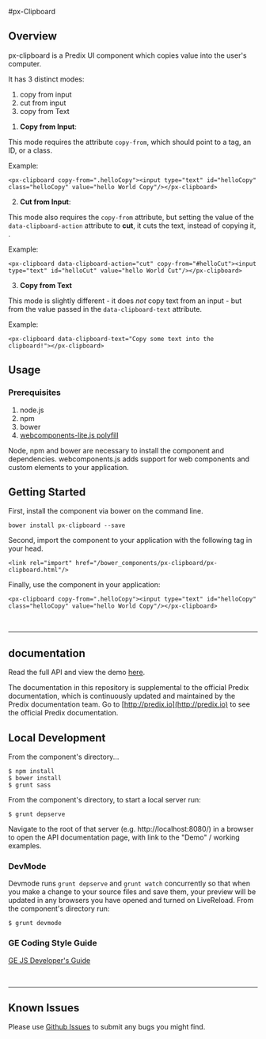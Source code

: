 #px-Clipboard

## Overview

px-clipboard is a Predix UI component which copies value into the user's computer.

It has 3 distinct modes:
  1. copy from input
  2. cut from input
  3. copy from Text

1) **Copy from Input**:

This mode requires the attribute `copy-from`, which should point to a tag, an ID, or a class.

Example:

    <px-clipboard copy-from=".helloCopy"><input type="text" id="helloCopy" class="helloCopy" value="hello World Copy"/></px-clipboard>


2) **Cut from Input**:

This mode also requires the `copy-from` attribute, but setting the value of the `data-clipboard-action` attribute to **cut**, it cuts the text, instead of copying it, .

Example:

    <px-clipboard data-clipboard-action="cut" copy-from="#helloCut"><input type="text" id="helloCut" value="hello World Cut"/></px-clipboard>


3) **Copy from Text**

This mode is slightly different - it does *not* copy text from an input - but from the value passed in the `data-clipboard-text`  attribute.

Example:

    <px-clipboard data-clipboard-text="Copy some text into the clipboard!"></px-clipboard>


## Usage

### Prerequisites
1. node.js
2. npm
3. bower
4. [webcomponents-lite.js polyfill](https://github.com/webcomponents/webcomponentsjs)

Node, npm and bower are necessary to install the component and dependencies. webcomponents.js adds support for web components and custom elements to your application.

## Getting Started

First, install the component via bower on the command line.

```
bower install px-clipboard --save
```

Second, import the component to your application with the following tag in your head.

```
<link rel="import" href="/bower_components/px-clipboard/px-clipboard.html"/>
```

Finally, use the component in your application:

```
<px-clipboard copy-from=".helloCopy"><input type="text" id="helloCopy" class="helloCopy" value="hello World Copy"/></px-clipboard>
```

<br />
<hr />

## documentation

Read the full API and view the demo [here](https://predixdev.github.io/Px-Clipboard).

The documentation in this repository is supplemental to the official Predix documentation, which is continuously updated and maintained by the Predix documentation team. Go to [http://predix.io](http://predix.io)  to see the official Predix documentation.


## Local Development

From the component's directory...

```
$ npm install
$ bower install
$ grunt sass
```

From the component's directory, to start a local server run:

```
$ grunt depserve
```

Navigate to the root of that server (e.g. http://localhost:8080/) in a browser to open the API documentation page, with link to the "Demo" / working examples.


### DevMode
Devmode runs `grunt depserve` and `grunt watch` concurrently so that when you make a change to your source files and save them, your preview will be updated in any browsers you have opened and turned on LiveReload.
From the component's directory run:

```
$ grunt devmode
```

### GE Coding Style Guide
[GE JS Developer's Guide](https://github.com/GeneralElectric/javascript)

<br />
<hr />

## Known Issues

Please use [Github Issues](https://github.com/PredixDev/Px-Clipboard/issues) to submit any bugs you might find.
